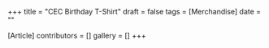 +++
title = "CEC Birthday T-Shirt"
draft = false
tags = [Merchandise]
date = ""

[Article]
contributors = []
gallery = []
+++